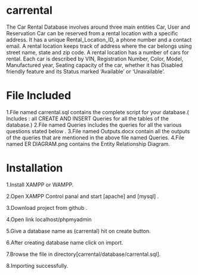 # carrental
The Car Rental Database involves around three main entities Car, User and Reservation
Car can be reserved from a rental location with a specific address. It has a unique Rental_Location_ID, a phone number and a contact email. A rental location keeps track of address where the car belongs using street name, state and zip code.
A rental location has a number of cars for rental. Each car is described by VIN, Registration Number, Color, Model, Manufactured year, Seating capacity of the car, whether it has Disabled friendly feature and its Status marked ‘Available’ or ‘Unavailable’.
# File Included
1.File named carrental.sql contains the complete script for your database.( Includes : all CREATE AND INSERT Queries for all the tables of the database.)
2.File named Queries includes the queries for all the various questions stated below .
3.File named Outputs.docx contain all the outputs of the queries that are mentioned in the above file named Queries.
4.File named ER DIAGRAM.png contains the Entity Relationship Diagram.

# Installation
1.Install XAMPP or WAMPP.

2.Open XAMPP Control panal and start [apache] and [mysql] .

3.Download project from github .

4.Open link localhost/phpmyadmin

5.Give a database name as (carrental) hit on create button.

6.After creating database name click on import.

7.Browse the file in directory[carrental/database/carrental.sql].

8.Importing successfully.
